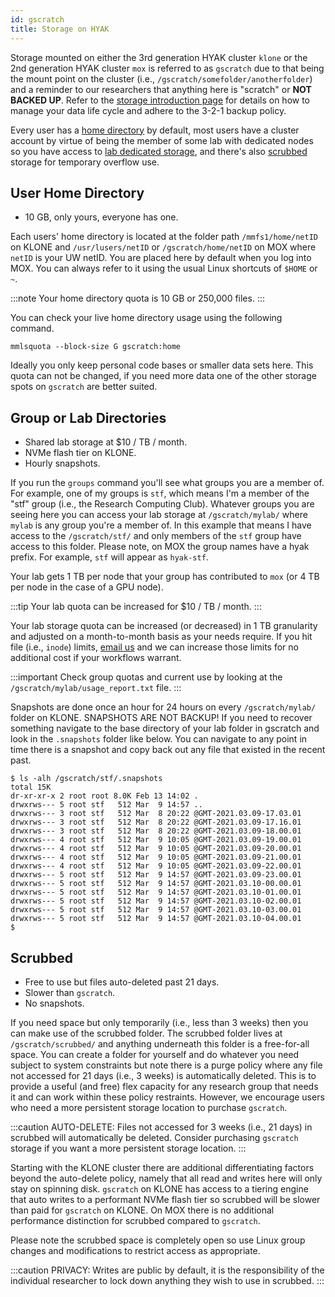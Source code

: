 ```yaml
---
id: gscratch
title: Storage on HYAK
---
```


Storage mounted on either the 3rd generation HYAK cluster `klone` or the 2nd generation HYAK cluster `mox` is referred to as `gscratch` due to that being the mount point on the cluster (i.e., `/gscratch/somefolder/anotherfolder`) and a reminder to our researchers that anything here is "scratch" or **NOT BACKED UP**. Refer to the [storage introduction page](data) for details on how to manage your data life cycle and adhere to the 3-2-1 backup policy.

Every user has a [home directory](#user-home-directory) by default, most users have a cluster account by virtue of being the member of some lab with dedicated nodes so you have access to [lab dedicated storage](#group-or-lab-directories), and there's also [scrubbed](#scrubbed) storage for temporary overflow use.

## User Home Directory

- 10 GB, only yours, everyone has one.

Each users' home directory is located at the folder path `/mmfs1/home/netID` on KLONE and `/usr/lusers/netID` or `/gscratch/home/netID` on MOX where `netID` is your UW netID. You are placed here by default when you log into MOX. You can always refer to it using the usual Linux shortcuts of `$HOME` or `~`.

:::note
Your home directory quota is 10 GB or 250,000 files.
:::

You can check your live home directory usage using the following command.

```
mmlsquota --block-size G gscratch:home
````

Ideally you only keep personal code bases or smaller data sets here. This quota can not be changed, if you need more data one of the other storage spots on `gscratch` are better suited.

## Group or Lab Directories

- Shared lab storage at $10 / TB / month.
- NVMe flash tier on KLONE.
- Hourly snapshots.

If you run the `groups` command you'll see what groups you are a member of. For example, one of my groups is `stf`, which means I'm a member of the "stf" group (i.e., the Research Computing Club). Whatever groups you are seeing here you can access your lab storage at `/gscratch/mylab/` where `mylab` is any group you're a member of. In this example that means I have access to the `/gscratch/stf/` and only members of the `stf` group have access to this folder. Please note, on MOX the group names have a hyak prefix. For example, `stf` will appear as `hyak-stf`.

Your lab gets 1 TB per node that your group has contributed to `mox` (or 4 TB per node in the case of a GPU node).

:::tip
Your lab quota can be increased for $10 / TB / month.
:::

Your lab storage quota can be increased (or decreased) in 1 TB granularity and adjusted on a month-to-month basis as your needs require. If you hit file (i.e., `inode`) limits, <a href="mailto:help@uw.edu?subject=hyak storage inode adjustment">email us</a> and we can increase those limits for no additional cost if your workflows warrant.

:::important
Check group quotas and current use by looking at the `/gscratch/mylab/usage_report.txt` file.
:::

Snapshots are done once an hour for 24 hours on every `/gscratch/mylab/` folder on KLONE. SNAPSHOTS ARE NOT BACKUP! If you need to recover something navigate to the base directory of your lab folder in gscratch and look in the `.snapshots` folder like below. You can navigate to any point in time there is a snapshot and copy back out any file that existed in the recent past.

```shell-session terminal=true
$ ls -alh /gscratch/stf/.snapshots 
total 15K
dr-xr-xr-x 2 root root 8.0K Feb 13 14:02 .
drwxrws--- 5 root stf   512 Mar  9 14:57 ..
drwxrws--- 3 root stf   512 Mar  8 20:22 @GMT-2021.03.09-17.03.01
drwxrws--- 3 root stf   512 Mar  8 20:22 @GMT-2021.03.09-17.16.01
drwxrws--- 3 root stf   512 Mar  8 20:22 @GMT-2021.03.09-18.00.01
drwxrws--- 4 root stf   512 Mar  9 10:05 @GMT-2021.03.09-19.00.01
drwxrws--- 4 root stf   512 Mar  9 10:05 @GMT-2021.03.09-20.00.01
drwxrws--- 4 root stf   512 Mar  9 10:05 @GMT-2021.03.09-21.00.01
drwxrws--- 4 root stf   512 Mar  9 10:05 @GMT-2021.03.09-22.00.01
drwxrws--- 5 root stf   512 Mar  9 14:57 @GMT-2021.03.09-23.00.01
drwxrws--- 5 root stf   512 Mar  9 14:57 @GMT-2021.03.10-00.00.01
drwxrws--- 5 root stf   512 Mar  9 14:57 @GMT-2021.03.10-01.00.01
drwxrws--- 5 root stf   512 Mar  9 14:57 @GMT-2021.03.10-02.00.01
drwxrws--- 5 root stf   512 Mar  9 14:57 @GMT-2021.03.10-03.00.01
drwxrws--- 5 root stf   512 Mar  9 14:57 @GMT-2021.03.10-04.00.01
$ 
```

## Scrubbed

- Free to use but files auto-deleted past 21 days.
- Slower than `gscratch`.
- No snapshots.

If you need space but only temporarily (i.e., less than 3 weeks) then you can make use of the scrubbed folder. The scrubbed folder lives at `/gscratch/scrubbed/` and anything underneath this folder is a free-for-all space. You can create a folder for yourself and do whatever you need subject to system constraints but note there is a purge policy where any file not accessed for 21 days (i.e., 3 weeks) is automatically deleted. This is to provide a useful (and free) flex capacity for any research group that needs it and can work within these policy restraints. However, we encourage users who need a more persistent storage location to purchase `gscratch`.

:::caution
AUTO-DELETE: Files not accessed for 3 weeks (i.e., 21 days) in scrubbed will automatically be deleted. Consider purchasing `gscratch` storage if you want a more persistent storage location.
:::

Starting with the KLONE cluster there are additional differentiating factors beyond the auto-delete policy, namely that all read and writes here will only stay on spinning disk. `gscratch` on KLONE has access to a tiering engine that auto writes to a performant NVMe flash tier so scrubbed will be slower than paid for `gscratch` on KLONE. On MOX there is no additional performance distinction for scrubbed compared to `gscratch`.

Please note the scrubbed space is completely open so use Linux group changes and modifications to restrict access as appropriate.

:::caution
PRIVACY: Writes are public by default, it is the responsibility of the individual researcher to lock down anything they wish to use in scrubbed.
:::
